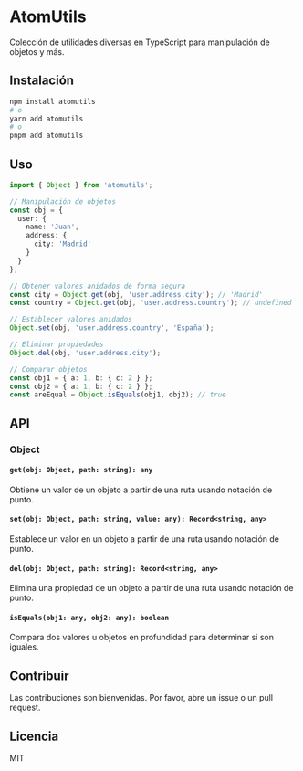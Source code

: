 # AtomUtils

Colección de utilidades diversas en TypeScript para manipulación de objetos y más.

## Instalación

```bash
npm install atomutils
# o
yarn add atomutils
# o
pnpm add atomutils
```

## Uso

```typescript
import { Object } from 'atomutils';

// Manipulación de objetos
const obj = {
  user: {
    name: 'Juan',
    address: {
      city: 'Madrid'
    }
  }
};

// Obtener valores anidados de forma segura
const city = Object.get(obj, 'user.address.city'); // 'Madrid'
const country = Object.get(obj, 'user.address.country'); // undefined

// Establecer valores anidados
Object.set(obj, 'user.address.country', 'España');

// Eliminar propiedades
Object.del(obj, 'user.address.city');

// Comparar objetos
const obj1 = { a: 1, b: { c: 2 } };
const obj2 = { a: 1, b: { c: 2 } };
const areEqual = Object.isEquals(obj1, obj2); // true
```

## API

### Object

#### `get(obj: Object, path: string): any`
Obtiene un valor de un objeto a partir de una ruta usando notación de punto.

#### `set(obj: Object, path: string, value: any): Record<string, any>`
Establece un valor en un objeto a partir de una ruta usando notación de punto.

#### `del(obj: Object, path: string): Record<string, any>`
Elimina una propiedad de un objeto a partir de una ruta usando notación de punto.

#### `isEquals(obj1: any, obj2: any): boolean`
Compara dos valores u objetos en profundidad para determinar si son iguales.

## Contribuir

Las contribuciones son bienvenidas. Por favor, abre un issue o un pull request.

## Licencia

MIT 